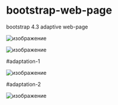 # bootstrap-web-page

bootstrap 4.3 adaptive web-page


![изображение](https://user-images.githubusercontent.com/99510963/177749411-9cb99d8e-3429-4d4c-862e-60b1e847304c.png)


![изображение](https://user-images.githubusercontent.com/99510963/177749358-6a356404-6c8c-48aa-822e-712b71453b50.png)

#adaptation-1

![изображение](https://user-images.githubusercontent.com/99510963/177749845-eb2c40cd-efba-4a23-bc45-57dc4e8df44c.png)

#adaptation-2

![изображение](https://user-images.githubusercontent.com/99510963/177750064-7382bfb8-03a4-48f4-8060-572099e4c16a.png)
